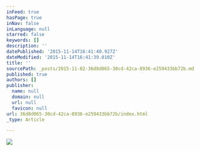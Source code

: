 ```yaml
---
inFeed: true
hasPage: true
inNav: false
inLanguage: null
starred: false
keywords: []
description: ''
datePublished: '2015-11-14T16:41:40.927Z'
dateModified: '2015-11-14T16:41:39.010Z'
title: ''
sourcePath: _posts/2015-11-02-36d8d065-30cd-42ca-8936-e259433bb72b.md
published: true
authors: []
publisher:
  name: null
  domain: null
  url: null
  favicon: null
url: 36d8d065-30cd-42ca-8936-e259433bb72b/index.html
_type: Article

---
```

![](https://the-grid-user-content.s3-us-west-2.amazonaws.com/b75b0547-0cb5-4c4c-8bdb-9963f39aba16.jpg)